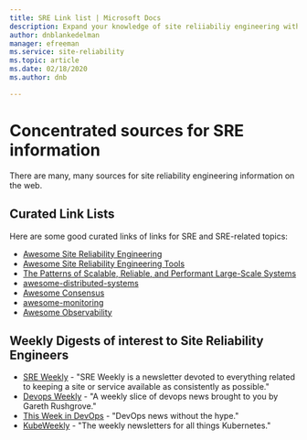 ```yaml
---
title: SRE Link list | Microsoft Docs
description: Expand your knowledge of site reliiabiliy engineering with these resources
author: dnblankedelman
manager: efreeman
ms.service: site-reliability
ms.topic: article
ms.date: 02/18/2020
ms.author: dnb

---
```

# Concentrated sources for SRE information

There are many, many sources for site reliability engineering information on the web.

## Curated Link Lists

Here are some good curated links of links for SRE and SRE-related topics:

* [Awesome Site Reliability Engineering](https://github.com/dastergon/awesome-sre)
* [Awesome Site Reliability Engineering Tools](https://github.com/squadcastHQ/awesome-sre-tools)
* [The Patterns of Scalable, Reliable, and Performant Large-Scale Systems](http://awesome-scalability.com)
* [awesome-distributed-systems](https://github.com/theanalyst/awesome-distributed-systems)
* [Awesome Consensus](https://github.com/dgryski/awesome-consensus)
* [awesome-monitoring](https://github.com/crazy-canux/awesome-monitoring)
* [Awesome Observability](https://github.com/adriannovegil/awesome-observability)

## Weekly Digests of interest to Site Reliability Engineers

* [SRE Weekly](https://sreweekly.com) - "SRE Weekly is a newsletter devoted to everything related to keeping a site or service available as consistently as possible."
* [Devops Weekly](https://www.devopsweekly.com) - "A weekly slice of devops news brought to you by Gareth Rushgrove."
* [This Week in DevOps](https://thisweekindevops.com) - "DevOps news without the hype."
* [KubeWeekly](https://kubeweekly.io) - "The weekly newsletters for all things Kubernetes."
